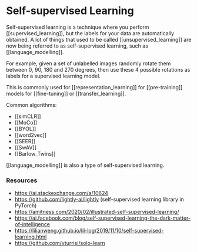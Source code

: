 # Self-supervised Learning

Self-supervised learning is a technique where you perform [[supervised_learning]], but the labels for your data are automatically obtained. A lot of things that used to be called [[unsupervised_learning]] are now being referred to as self-supervised learning, such as [[language_modelling]].

For example, given a set of unlabelled images randomly rotate them between 0, 90, 180 and 270 degrees, then use these 4 possible rotations as labels for a supervised learning model.

This is commonly used for [[representation_learning]] for [[pre-training]] models for [[fine-tuning]] or [[transfer_learning]].

Common algorithms:

- [[simCLR]]
- [[MoCo]]
- [[BYOL]]
- [[word2vec]]
- [[SEER]]
- [[SwAV]]
- [[Barlow_Twins]]

[[language_modelling]] is also a type of self-supervised learning.

### Resources

- https://ai.stackexchange.com/a/10624
- https://github.com/lightly-ai/lightly (self-supervised learning library in PyTorch)
- https://amitness.com/2020/02/illustrated-self-supervised-learning/
- https://ai.facebook.com/blog/self-supervised-learning-the-dark-matter-of-intelligence
- https://lilianweng.github.io/lil-log/2019/11/10/self-supervised-learning.html
- https://github.com/vturrisi/solo-learn